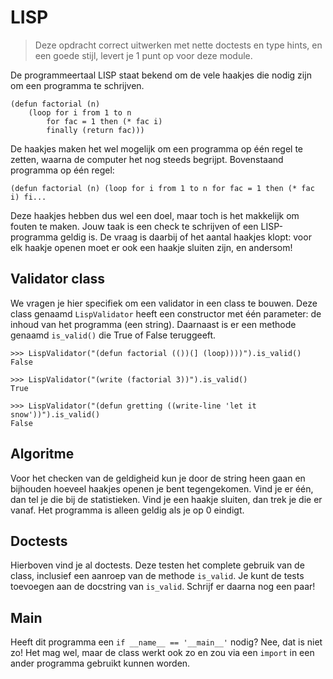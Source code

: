 # LISP

> Deze opdracht correct uitwerken met nette doctests en type hints, en een goede stijl, levert je 1 punt op voor deze module.

De programmeertaal LISP staat bekend om de vele haakjes die nodig zijn om een programma te schrijven.

    (defun factorial (n)
        (loop for i from 1 to n
            for fac = 1 then (* fac i)
            finally (return fac)))

De haakjes maken het wel mogelijk om een programma op één regel te zetten, waarna de computer het nog steeds begrijpt. Bovenstaand programma op één regel:

    (defun factorial (n) (loop for i from 1 to n for fac = 1 then (* fac i) fi...

Deze haakjes hebben dus wel een doel, maar toch is het makkelijk om fouten te maken. Jouw taak is een check te schrijven of een LISP-programma geldig is. De vraag is daarbij of het aantal haakjes klopt: voor elk haakje openen moet er ook een haakje sluiten zijn, en andersom!

## Validator class

We vragen je hier specifiek om een validator in een class te bouwen. Deze class genaamd `LispValidator` heeft een constructor met één parameter: de inhoud van het programma (een string). Daarnaast is er een methode genaamd `is_valid()` die True of False teruggeeft.

    >>> LispValidator("(defun factorial (())(] (loop))))").is_valid()
    False

    >>> LispValidator("(write (factorial 3))").is_valid()
    True

    >>> LispValidator("(defun gretting ((write-line 'let it snow'))").is_valid()
    False

## Algoritme

Voor het checken van de geldigheid kun je door de string heen gaan en bijhouden hoeveel haakjes openen je bent tegengekomen. Vind je er één, dan tel je die bij de statistieken. Vind je een haakje sluiten, dan trek je die er vanaf. Het programma is alleen geldig als je op 0 eindigt.

## Doctests

Hierboven vind je al doctests. Deze testen het complete gebruik van de class, inclusief een aanroep van de methode `is_valid`. Je kunt de tests toevoegen aan de docstring van `is_valid`. Schrijf er daarna nog een paar!

## Main

Heeft dit programma een `if __name__ == '__main__'` nodig? Nee, dat is niet zo! Het mag wel, maar de class werkt ook zo en zou via een `import` in een ander programma gebruikt kunnen worden.
